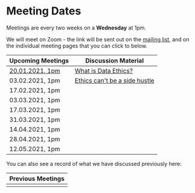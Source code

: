# Meeting Dates 

Meetings are every two weeks on a **Wednesday** at 1pm.

We will meet on Zoom - the link will be sent out on the [mailing list](http://eepurl.com/hjkmnX), and on the individual meeting pages that you can click to below. 

| Upcoming Meetings                                      | Discussion Material |
|--------------------------------------------------------|---------------------|
| [20.01.2021, 1pm](meetings/2021/20-01-21_meeting.md)   | [What is Data Ethics?](https://royalsocietypublishing.org/doi/10.1098/rsta.2016.0360)|
| 03.02.2021, 1pm                                        | [Ethics can't be a side hustle](https://deardesignstudent.com/ethics-cant-be-a-side-hustle-b9e78c090aee) |
| 17.02.2021, 1pm                                        |                     |
| 03.03.2021, 1pm                                        |                     |
| 17.03.2021, 1pm                                        |                     |
| 31.03.2021, 1pm                                        |                     |
| 14.04.2021, 1pm                                        |                     |
| 28.04.2021, 1pm                                        |                     |
| 12.05.2021, 1pm                                        |                     |

You can also see a record of what we have discussed previously here:

| Previous Meetings |
|-------------------|
|                   |
